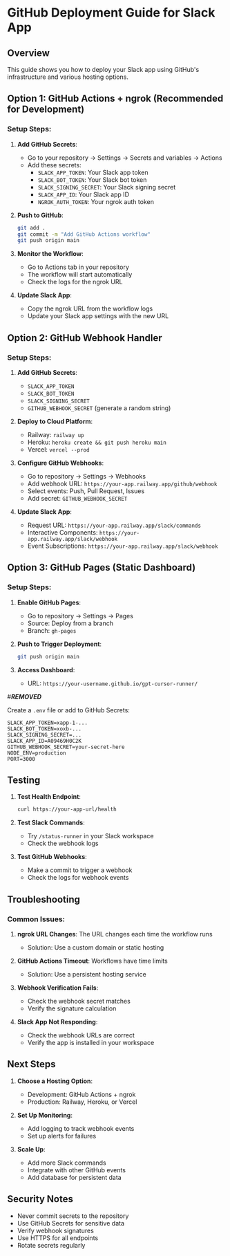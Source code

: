 # GitHub Deployment Guide for Slack App

## Overview

This guide shows you how to deploy your Slack app using GitHub's infrastructure and various hosting options.

## Option 1: GitHub Actions + ngrok (Recommended for Development)

### Setup Steps:

1. **Add GitHub Secrets**:
   - Go to your repository → Settings → Secrets and variables → Actions
   - Add these secrets:
     - `SLACK_APP_TOKEN`: Your Slack app token
     - `SLACK_BOT_TOKEN`: Your Slack bot token  
     - `SLACK_SIGNING_SECRET`: Your Slack signing secret
     - `SLACK_APP_ID`: Your Slack app ID
     - `NGROK_AUTH_TOKEN`: Your ngrok auth token

2. **Push to GitHub**:
   ```bash
   git add .
   git commit -m "Add GitHub Actions workflow"
   git push origin main
   ```

3. **Monitor the Workflow**:
   - Go to Actions tab in your repository
   - The workflow will start automatically
   - Check the logs for the ngrok URL

4. **Update Slack App**:
   - Copy the ngrok URL from the workflow logs
   - Update your Slack app settings with the new URL

## Option 2: GitHub Webhook Handler

### Setup Steps:

1. **Add GitHub Secrets**:
   - `SLACK_APP_TOKEN`
   - `SLACK_BOT_TOKEN`
   - `SLACK_SIGNING_SECRET`
   - `GITHUB_WEBHOOK_SECRET` (generate a random string)

2. **Deploy to Cloud Platform**:
   - Railway: `railway up`
   - Heroku: `heroku create && git push heroku main`
   - Vercel: `vercel --prod`

3. **Configure GitHub Webhooks**:
   - Go to repository → Settings → Webhooks
   - Add webhook URL: `https://your-app.railway.app/github/webhook`
   - Select events: Push, Pull Request, Issues
   - Add secret: `GITHUB_WEBHOOK_SECRET`

4. **Update Slack App**:
   - Request URL: `https://your-app.railway.app/slack/commands`
   - Interactive Components: `https://your-app.railway.app/slack/webhook`
   - Event Subscriptions: `https://your-app.railway.app/slack/webhook`

## Option 3: GitHub Pages (Static Dashboard)

### Setup Steps:

1. **Enable GitHub Pages**:
   - Go to repository → Settings → Pages
   - Source: Deploy from a branch
   - Branch: `gh-pages`

2. **Push to Trigger Deployment**:
   ```bash
   git push origin main
   ```

3. **Access Dashboard**:
   - URL: `https://your-username.github.io/gpt-cursor-runner/`

#***REMOVED***

Create a `.env` file or add to GitHub Secrets:

```env
SLACK_APP_TOKEN=xapp-1-...
SLACK_BOT_TOKEN=xoxb-...
SLACK_SIGNING_SECRET=...
SLACK_APP_ID=A09469H0C2K
GITHUB_WEBHOOK_SECRET=your-secret-here
NODE_ENV=production
PORT=3000
```

## Testing

1. **Test Health Endpoint**:
   ```bash
   curl https://your-app-url/health
   ```

2. **Test Slack Commands**:
   - Try `/status-runner` in your Slack workspace
   - Check the webhook logs

3. **Test GitHub Webhooks**:
   - Make a commit to trigger a webhook
   - Check the logs for webhook events

## Troubleshooting

### Common Issues:

1. **ngrok URL Changes**: The URL changes each time the workflow runs
   - Solution: Use a custom domain or static hosting

2. **GitHub Actions Timeout**: Workflows have time limits
   - Solution: Use a persistent hosting service

3. **Webhook Verification Fails**:
   - Check the webhook secret matches
   - Verify the signature calculation

4. **Slack App Not Responding**:
   - Check the webhook URLs are correct
   - Verify the app is installed in your workspace

## Next Steps

1. **Choose a Hosting Option**:
   - Development: GitHub Actions + ngrok
   - Production: Railway, Heroku, or Vercel

2. **Set Up Monitoring**:
   - Add logging to track webhook events
   - Set up alerts for failures

3. **Scale Up**:
   - Add more Slack commands
   - Integrate with other GitHub events
   - Add database for persistent data

## Security Notes

- Never commit secrets to the repository
- Use GitHub Secrets for sensitive data
- Verify webhook signatures
- Use HTTPS for all endpoints
- Rotate secrets regularly 